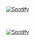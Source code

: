
&nbsp;<div align="center">
    [![Spotify](https://spotify-ruby-tau.vercel.app/api/spotify)](https://open.spotify.com/user/31rzh7lcqbcfeulf7l2bheedtg7i)

   </div> 


&nbsp;<div align="center">
    [![Spotify](https://vercel.com/yasas-vishmithas-projects/spotify/yKrC4PXnuciMXLPitbM4nCmPAzuo)](https://open.spotify.com/user/31rzh7lcqbcfeulf7l2bheedtg7i)

   </div> 
